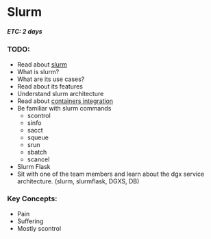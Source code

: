 # Slurm

##### ETC: 2 days

### TODO:

- Read about [slurm](https://gprivate.com/5zq7f)
- What is slurm?
- What are its use cases?
- Read about its features
- Understand slurm architecture
- Read about [containers integration](https://gprivate.com/5zq7r)
- Be familiar with slurm commands
  - scontrol
  - sinfo
  - sacct
  - squeue
  - srun
  - sbatch
  - scancel
- Slurm Flask
- Sit with one of the team members and learn about the dgx service architecture. (slurm, slurmflask, DGXS, DB)

### Key Concepts:

- Pain
- Suffering
- Mostly scontrol
